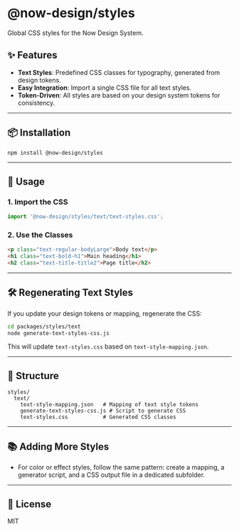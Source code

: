# @now-design/styles

Global CSS styles for the Now Design System.

## ✨ Features
- **Text Styles**: Predefined CSS classes for typography, generated from design tokens.
- **Easy Integration**: Import a single CSS file for all text styles.
- **Token-Driven**: All styles are based on your design system tokens for consistency.

---

## 📦 Installation

```sh
npm install @now-design/styles
```

---

## 🚀 Usage

### 1. Import the CSS

```js
import '@now-design/styles/text/text-styles.css';
```

### 2. Use the Classes

```html
<p class="text-regular-bodyLarge">Body text</p>
<h1 class="text-bold-h1">Main heading</h1>
<h2 class="text-title-title2">Page title</h2>
```

---

## 🛠️ Regenerating Text Styles

If you update your design tokens or mapping, regenerate the CSS:

```sh
cd packages/styles/text
node generate-text-styles-css.js
```
This will update `text-styles.css` based on `text-style-mapping.json`.

---

## 📁 Structure

```
styles/
  text/
    text-style-mapping.json   # Mapping of text style tokens
    generate-text-styles-css.js # Script to generate CSS
    text-styles.css           # Generated CSS classes
```

---

## 📚 Adding More Styles
- For color or effect styles, follow the same pattern: create a mapping, a generator script, and a CSS output file in a dedicated subfolder.

---

## 📝 License
MIT 